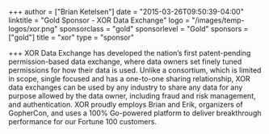 +++
author = ["Brian Ketelsen"]
date = "2015-03-26T09:50:39-04:00"
linktitle = "Gold Sponsor - XOR Data Exchange"
logo = "/images/temp-logos/xor.png"
sponsorclass = "gold"
sponsorlevel = "Gold"
sponsors = ["gold"]
title = "xor"
type = "sponsor"

+++
XOR Data Exchange has developed the nation’s first patent-pending permission-based data exchange, where data owners set finely tuned permissions for how their data is used. Unlike a consortium, which is limited in scope, single focused and has a one-to-one sharing relationship, XOR data exchanges can be used by any industry to share any data for any purpose allowed by the data owner, including fraud and risk management, and authentication.  XOR proudly employs Brian and Erik, organizers of GopherCon, and uses a 100% Go-powered platform to deliver breakthrough performance for our Fortune 100 customers.
